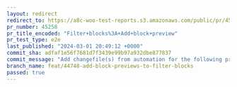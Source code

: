 ```yaml
---
layout: redirect
redirect_to: https://a8c-woo-test-reports.s3.amazonaws.com/public/pr/45258/e2e/index.html
pr_number: 45258
pr_title_encoded: "Filter+blocks%3A+Add+block+preview"
pr_test_type: e2e
last_published: "2024-03-01 20:49:12 +0000"
commit_sha: adfaf1e56f7681d7f3439e99b97a932dbe877837
commit_message: "Add changefile(s) from automation for the following project(s): wooco…"
branch_name: feat/44748-add-block-previews-to-filter-blocks
passed: true
---
```

